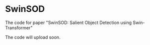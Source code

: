 # SwinSOD
The code for paper "SwinSOD: Salient Object Detection using Swin-Transformer"

The code will upload soon.
